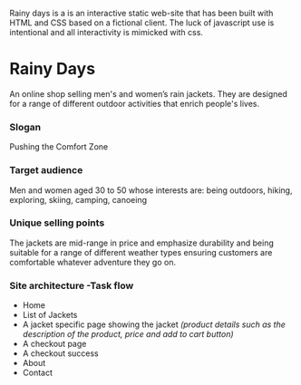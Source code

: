 Rainy days is a is an interactive static web-site that has been built with HTML and CSS based on a fictional client. The luck of javascript use is intentional and all interactivity is mimicked with css. 

# Rainy Days
An online shop selling men's and women’s rain jackets. They are designed for a range of different outdoor activities that enrich people's lives.

### Slogan
Pushing the Comfort Zone

### Target audience
Men and women aged 30 to 50 whose interests are: being outdoors, hiking, exploring, skiing, camping, canoeing

### Unique selling points
The jackets are mid-range in price and emphasize durability and being suitable for a range of different weather types ensuring customers are comfortable whatever adventure they go on.

### Site architecture -Task flow
- Home
- List of Jackets
- A jacket specific page showing the jacket
_(product details such as the description of the product, price and add to cart button)_
- A checkout page
- A checkout success
- About
- Contact
